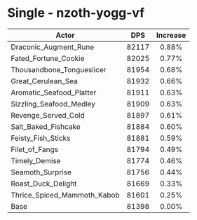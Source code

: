 # Single - nzoth-yogg-vf
| Actor | DPS | Increase |
|---|:---:|:---:|
|Draconic_Augment_Rune|82117|0.88%|
|Fated_Fortune_Cookie|82025|0.77%|
|Thousandbone_Tongueslicer|81954|0.68%|
|Great_Cerulean_Sea|81932|0.66%|
|Aromatic_Seafood_Platter|81911|0.63%|
|Sizzling_Seafood_Medley|81909|0.63%|
|Revenge_Served_Cold|81897|0.61%|
|Salt_Baked_Fishcake|81884|0.60%|
|Feisty_Fish_Sticks|81881|0.59%|
|Filet_of_Fangs|81794|0.49%|
|Timely_Demise|81774|0.46%|
|Seamoth_Surprise|81756|0.44%|
|Roast_Duck_Delight|81669|0.33%|
|Thrice_Spiced_Mammoth_Kabob|81601|0.25%|
|Base|81398|0.00%|
